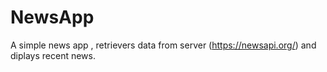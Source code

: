 # NewsApp
A simple news app , retrievers data from server (https://newsapi.org/) and diplays recent news.
